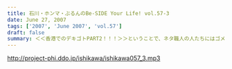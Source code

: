 ```yaml
---
title: 石川・ホンマ・ぶるんのBe-SIDE Your Life! vol.57-3
date: June 27, 2007
tags: ['2007', 'June 2007', 'vol.57']
draft: false
summary: ＜＜香港でのデキゴトPART2！！！＞＞ということで、ネタ職人の人たちにはゴメンナサイ！！今週分も横国話と香港話でいっぱいいっぱいになってしまいました！（次回はたくさんネタ読める．．．と思う。）日本全国のリスナーはもちろん、海外にいるリスナーとも繋がっていくビーサイの"輪"に、これからも耳が話せないっ！！NAMAE
---
```


http://project-phi.ddo.jp/ishikawa/ishikawa057_3.mp3
